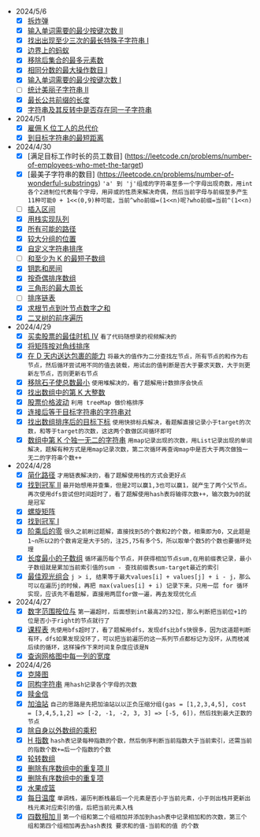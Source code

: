 - 2024/5/6
  - [x] [拆炸弹](https://leetcode.cn/problems/defuse-the-bomb)
  - [x] [输入单词需要的最少按键次数 II](https://leetcode.cn/problems/minimum-number-of-pushes-to-type-word-ii)
  - [x] [找出出现至少三次的最长特殊子字符串 I](https://leetcode.cn/problems/find-longest-special-substring-that-occurs-thrice-i)
  - [x] [边界上的蚂蚁](https://leetcode.cn/problems/ant-on-the-boundary)
  - [x] [移除后集合的最多元素数](https://leetcode.cn/problems/maximum-size-of-a-set-after-removals)
  - [x] [相同分数的最大操作数目 I](https://leetcode.cn/problems/maximum-number-of-operations-with-the-same-score-i)
  - [x] [输入单词需要的最少按键次数 I](https://leetcode.cn/problems/minimum-number-of-pushes-to-type-word-i)
  - [ ] [统计美丽子字符串 II](https://leetcode.cn/problems/count-beautiful-substrings-ii)
  - [x] [最长公共前缀的长度](https://leetcode.cn/problems/find-the-length-of-the-longest-common-prefix)
  - [x] [字符串及其反转中是否存在同一子字符串](https://leetcode.cn/problems/existence-of-a-substring-in-a-string-and-its-reverse)

- 2024/5/1
  - [x] [雇佣 K 位工人的总代价](https://leetcode.cn/problems/total-cost-to-hire-k-workers)
  - [x] [到目标字符串的最短距离](https://leetcode.cn/problems/shortest-distance-to-target-string-in-a-circular-array)

- 2024/4/30
    - [x] [满足目标工作时长的员工数目] (https://leetcode.cn/problems/number-of-employees-who-met-the-target)
    - [x] [最美子字符串的数目] (https://leetcode.cn/problems/number-of-wonderful-substrings)
      `'a' 到 'j'组成的字符串至多一个字母出现奇数，用int各个2进制位代表每个字母，用异或的性质来解决奇偶，然后当前字母与前缀至多产生11种可能0 + 1<<(0,9)种可能，当前^who前缀=(1<<n)呢?who前缀=当前^(1<<n)`
    - [ ] [插入区间](https://leetcode.cn/problems/insert-interval)
    - [x] [用栈实现队列](https://leetcode.cn/problems/implement-queue-using-stacks)
    - [x] [所有可能的路径](https://leetcode.cn/problems/all-paths-from-source-to-target)
    - [x] [较大分组的位置](https://leetcode.cn/problems/positions-of-large-groups)
    - [x] [自定义字符串排序](https://leetcode.cn/problems/custom-sort-string)
    - [ ] [和至少为 K 的最短子数组](https://leetcode.cn/problems/shortest-subarray-with-sum-at-least-k)
    - [x] [钥匙和房间](https://leetcode.cn/problems/keys-and-rooms)
    - [x] [按奇偶排序数组](https://leetcode.cn/problems/sort-array-by-parity)
    - [x] [三角形的最大周长](https://leetcode.cn/problems/largest-perimeter-triangle)
    - [ ] [排序链表](https://leetcode.cn/problems/sort-list)
    - [x] [求根节点到叶节点数字之和](https://leetcode.cn/problems/sum-root-to-leaf-numbers)
    - [x] [二叉树的前序遍历](https://leetcode.cn/problems/binary-tree-preorder-traversal)

- 2024/4/29
    - [x] [买卖股票的最佳时机 IV](https://leetcode.cn/problems/best-time-to-buy-and-sell-stock-iv)
      `看了代码随想录的视频解决的`
    - [x] [将矩阵按对角线排序](https://leetcode.cn/problems/sort-the-matrix-diagonally)
    - [x] [在 D 天内送达包裹的能力](https://leetcode.cn/problems/capacity-to-ship-packages-within-d-days)
      `将最大的值作为二分查找左节点，所有节点的和作为右节点，然后循环尝试用不同的值去装载，用试出的值判断是否大于要求天数，大于则更新左节点，否则更新右节点`
    - [x] [移除石子使总数最小](https://leetcode.cn/problems/remove-stones-to-minimize-the-total)
      `使用堆解决的，看了题解用计数排序会快点`
    - [x] [找出数组中的第 K 大整数](https://leetcode.cn/problems/find-the-kth-largest-integer-in-the-array)
    - [x] [股票价格波动](https://leetcode.cn/problems/stock-price-fluctuation)
      `利用 treeMap 做价格排序`
    - [x] [连接后等于目标字符串的字符串对](https://leetcode.cn/problems/number-of-pairs-of-strings-with-concatenation-equal-to-target)
    - [x] [找出数组排序后的目标下标](https://leetcode.cn/problems/find-target-indices-after-sorting-array)
      `使用快排标兵解决，看题解直接记录小于target的次数，和等于target的次数，这这两个数做区间循环即可`
    - [x] [数组中第 K 个独一无二的字符串](https://leetcode.cn/problems/kth-distinct-string-in-an-array)
      `用map记录出现的次数，用List记录出现的单词解决，题解有种方式是用map记录次数，第二次循环再查询map中是否大于两次做独一无二的字符串个数++`

- 2024/4/28
    - [x] [简化路径](https://leetcode.cn/problems/simplify-path)
      `才用链表解决的，看了题解使用栈的方式会更好点`
    - [x] [找到冠军 II](https://leetcode.cn/problems/find-champion-ii)
      `最开始想用并查集，但是2可以赢1,3也可以赢1，就产生了两个父节点。再次使用dfs尝试但时间超时了，看了题解使用hash表将输得次数++，输次数为0的就是冠军`
    - [x] [螺旋矩阵](https://leetcode.cn/problems/spiral-matrix)
    - [x] [找到冠军 I](https://leetcode.cn/problems/find-champion-i)
    - [x] [阶乘后的零](https://leetcode.cn/problems/factorial-trailing-zeroes)
      `很久之前刷过题解，直接找到5的个数和2的个数，相乘即为0，又此题是1~n所以2的个数肯定是大于5的，注25,75有多个5，所以取单个数5的个数也要循环处理`
    - [x] [长度最小的子数组](https://leetcode.cn/problems/minimum-size-subarray-sum)
      `循环遍历每个节点，并获得相加节点sum,在用前缀表记录，最小子数组就是累加当前索引值的sum - 查找前缀表sum-target最近的索引`
    - [x] [最佳观光组合](https://leetcode.cn/problems/best-sightseeing-pair)
      `j > i, 结果等于最大values[i] + values[j] + i - j，那么可以在遍历j的时候，再把 max(values[i] + i) 记录下来，只用一层 for 循环实现，应该先不看题解，直接用两层for做一遍，再去发现优化点`

- 2024/4/27
    - [x] [数字范围按位与](https://leetcode.cn/problems/bitwise-and-of-numbers-range)
      `第一遍超时，后面想到int最高2的32位，那么判断把当前位+1的位是否小于right的节点就行了`
    - [x] [课程表](https://leetcode.cn/problems/course-schedule)
      `先使用bfs超时了，看了题解用dfs，发现dfs比bfs快很多，因为这道题判断有环，dfs如果发现没环了，可以把当前遍历的这一系列节点都标记为没环，从而枝减后续的循环，这样操作下来时间复杂度应该是N`
    - [x] [查询网格图中每一列的宽度](https://leetcode.cn/problems/find-the-width-of-columns-of-a-grid)

- 2024/4/26
    - [x] [克隆图](https://leetcode.cn/problems/clone-graph)
    - [x] [同构字符串](https://leetcode.cn/problems/isomorphic-strings)
      `用hash记录各个字母的次数`
    - [x] [赎金信](https://leetcode.cn/problems/ransom-note)
    - [x] [加油站](https://leetcode.cn/problems/gas-station)
      `自己的思路是先把加油站以以正负压缩分组(gas = [1,2,3,4,5], cost = [3,4,5,1,2] => [-2, -1, -2, 3, 3] => [-5, 6])，然后找到最大正数的节点`
    - [x] [除自身以外数组的乘积](https://leetcode.cn/problems/product-of-array-except-self)
    - [x] [H 指数](https://leetcode.cn/problems/h-index)
      `hash表记录每种指数的个数，然后倒序判断当前指数大于当前索引，还需当前的指数个数+=后一个指数的个数`
    - [x] [轮转数组](https://leetcode.cn/problems/rotate-array)
    - [x] [删除有序数组中的重复项 II](https://leetcode.cn/problems/remove-duplicates-from-sorted-array-ii)
    - [x] [删除有序数组中的重复项](https://leetcode.cn/problems/remove-duplicates-from-sorted-array)
    - [x] [水果成篮](https://leetcode.cn/problems/fruit-into-baskets)
    - [x] [每日温度](https://leetcode.cn/problems/daily-temperatures)
      `单调栈，遍历判断栈最后一个元素是否小于当前元素，小于则出栈并更新出栈元素对应索引的值，后把当前元素入栈`
    - [x] [四数相加 II](https://leetcode.cn/problems/4sum-ii)
      `第一个组和第二个组相加并添加到hash表中记录相加和的次数，第三个组和第四个组相加再去hash表找 要求和的值-当前和的值 的个数`